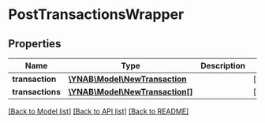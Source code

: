 # PostTransactionsWrapper

## Properties
Name | Type | Description | Notes
------------ | ------------- | ------------- | -------------
**transaction** | [**\YNAB\Model\NewTransaction**](NewTransaction.md) |  | [optional] 
**transactions** | [**\YNAB\Model\NewTransaction[]**](NewTransaction.md) |  | [optional] 

[[Back to Model list]](../../README.md#documentation-for-models) [[Back to API list]](../../README.md#documentation-for-api-endpoints) [[Back to README]](../../README.md)


